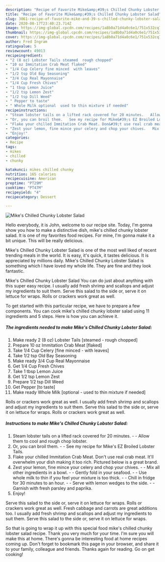 ```yaml
---
description: "Recipe of Favorite Mike&amp;#39;s Chilled Chunky Lobster Salad"
title: "Recipe of Favorite Mike&amp;#39;s Chilled Chunky Lobster Salad"
slug: 3061-recipe-of-favorite-mike-and-39-s-chilled-chunky-lobster-salad
date: 2020-08-17T23:40:23.714Z
image: https://img-global.cpcdn.com/recipes/1a8b0a71d4a0c6e1/751x532cq70/mikes-chilled-chunky-lobster-salad-recipe-main-photo.jpg
thumbnail: https://img-global.cpcdn.com/recipes/1a8b0a71d4a0c6e1/751x532cq70/mikes-chilled-chunky-lobster-salad-recipe-main-photo.jpg
cover: https://img-global.cpcdn.com/recipes/1a8b0a71d4a0c6e1/751x532cq70/mikes-chilled-chunky-lobster-salad-recipe-main-photo.jpg
author: Fred Ingram
ratingvalue: 5
reviewcount: 49013
recipeingredient:
- "2 (8 oz) Lobster Tails steamed  rough chopped"
- "10 oz Immitation Crab Meat flaked"
- "1/4 Cup Celery fine minced  with leaves"
- "1/2 tsp Old Bay Seasoning"
- "3/4 Cup Real Mayonnaise"
- "1/4 Cup Fresh Chives"
- "1 tbsp Lemon Juice"
- "1/2 tsp Lemon Zest"
- "1/2 tsp Dill Weed"
- " Pepper to taste"
- " Whole Milk optional  used to thin mixture if needed"
recipeinstructions:
- "Steam lobster tails on a lifted rack covered for 20 minutes.   Allow them to cool and rough chop lobster."
- "Or, you can broil them.   See my recipe for Mike&#39;s EZ Broiled Lobster Tails."
- "Flake your chilled Immitation Crab Meat. Don&#39;t use real crab meat. It&#39;ll overwhelm your dish making it too rich. Pictured below is a great brand."
- "Zest your lemon, fine mince your celery and chop your chives.   Mix all other ingredients in a bowl.   Gently fold in your seafood.   Use whole milk to thin if you feel your mixture is too thick.   Chill in fridge for 30 minutes to an hour.   Serve with lemon wedges to the side.   Garnish with fresh parsley and paprika."
- "Enjoy!"
categories:
- Recipe
tags:
- mikes
- chilled
- chunky

katakunci: mikes chilled chunky 
nutrition: 165 calories
recipecuisine: American
preptime: "PT29M"
cooktime: "PT47M"
recipeyield: "4"
recipecategory: Dessert

---
```



![Mike&#39;s Chilled Chunky Lobster Salad](https://img-global.cpcdn.com/recipes/1a8b0a71d4a0c6e1/751x532cq70/mikes-chilled-chunky-lobster-salad-recipe-main-photo.jpg)

Hello everybody, it is John, welcome to our recipe site. Today, I'm gonna show you how to make a distinctive dish, mike&#39;s chilled chunky lobster salad. It is one of my favorites food recipes. For mine, I'm gonna make it a bit unique. This will be really delicious.

Mike&#39;s Chilled Chunky Lobster Salad is one of the most well liked of recent trending meals in the world. It is easy, it's quick, it tastes delicious. It is appreciated by millions daily. Mike&#39;s Chilled Chunky Lobster Salad is something which I have loved my whole life. They are fine and they look fantastic.

Mike&#39;s Chilled Chunky Lobster Salad You can do just about anything with this super easy recipe. I usually add fresh shrimp and scallops and adjust my ingredients to suit them. Serve this salad to the side or, serve it on lettuce for wraps. Rolls or crackers work great as well.


To get started with this particular recipe, we have to prepare a few components. You can cook mike&#39;s chilled chunky lobster salad using 11 ingredients and 5 steps. Here is how you can achieve it.

<!--inarticleads1-->

##### The ingredients needed to make Mike&#39;s Chilled Chunky Lobster Salad:

1. Make ready 2 (8 oz) Lobster Tails [steamed - rough chopped]
1. Prepare 10 oz Immitation Crab Meat [flaked]
1. Take 1/4 Cup Celery [fine minced - with leaves]
1. Take 1/2 tsp Old Bay Seasoning
1. Make ready 3/4 Cup Real Mayonnaise
1. Get 1/4 Cup Fresh Chives
1. Take 1 tbsp Lemon Juice
1. Get 1/2 tsp Lemon Zest
1. Prepare 1/2 tsp Dill Weed
1. Get  Pepper [to taste]
1. Make ready  Whole Milk [optional - used to thin mixture if needed]


Rolls or crackers work great as well. I usually add fresh shrimp and scallops and adjust my ingredients to suit them. Serve this salad to the side or, serve it on lettuce for wraps. Rolls or crackers work great as well. 

<!--inarticleads2-->

##### Instructions to make Mike&#39;s Chilled Chunky Lobster Salad:

1. Steam lobster tails on a lifted rack covered for 20 minutes.  -  - Allow them to cool and rough chop lobster.
1. Or, you can broil them.  -  - See my recipe for Mike&#39;s EZ Broiled Lobster Tails.
1. Flake your chilled Immitation Crab Meat. Don&#39;t use real crab meat. It&#39;ll overwhelm your dish making it too rich. Pictured below is a great brand.
1. Zest your lemon, fine mince your celery and chop your chives.  -  - Mix all other ingredients in a bowl.  -  - Gently fold in your seafood.  -  - Use whole milk to thin if you feel your mixture is too thick.  -  - Chill in fridge for 30 minutes to an hour.  -  - Serve with lemon wedges to the side.  -  - Garnish with fresh parsley and paprika.
1. Enjoy!


Serve this salad to the side or, serve it on lettuce for wraps. Rolls or crackers work great as well. Fresh cabbage and carrots are great additions too. I usually add fresh shrimp and scallops and adjust my ingredients to suit them. Serve this salad to the side or, serve it on lettuce for wraps. 

So that is going to wrap it up with this special food mike&#39;s chilled chunky lobster salad recipe. Thank you very much for your time. I'm sure you will make this at home. There's gonna be interesting food at home recipes coming up. Don't forget to bookmark this page in your browser, and share it to your family, colleague and friends. Thanks again for reading. Go on get cooking!
